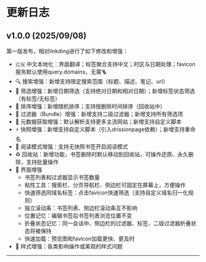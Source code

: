 # 更新日志

## v1.0.0 (2025/09/08)

第一版发布，相对linkding进行了如下修改和增强：

- 🇨🇳 中文本地化：界面翻译；标签聚合支持中文；时区与日期处理；favicon服务默认使用query.domains，无需🪜
- 🔍 搜索增强：新增支持限定搜索范围（标题、描述、笔记、url）
- 📅 筛选增强：新增日期筛选（支持绝对日期和相对日期）；新增标签状态筛选（有标签/无标签）
- 🎲 排序增强：新增随机排序；支持按删除时间排序（回收站中）
- 🤖 过滤器（Bundle）增强：新增支持二级过滤器；新增支持所有筛选项
- 🐞 元数据获取增强：默认解析支持更多主流网站；新增支持自定义脚本
- ⚡️ 快照增强：新增支持自定义脚本（引入drissionpage依赖）；新增支持重命名
- 📖 阅读模式增强：支持无快照书签开启阅读模式
- ♻️ 回收站：新增功能，书签删除时默认移动到回收站，可操作还原、永久删除，支持批量操作
- 👀 界面增强
    - 书签列表和过滤器显示书签数量
    - 粘性工具：搜索栏、分页导航栏、侧边栏可固定在屏幕上，方便操作
    - 快速筛选同域名标签：点击favicon快速筛选（支持自定义域名归一化规则）
    - 独立滚动条：书签列表、侧边栏滚动条互不影响
    - 位置记忆：编辑书签后书签列表浏览位置不变
    - 折叠状态记忆：同一会话中、侧边栏的过滤器、标签、二级过滤器折叠状态将被保持
    - 快速加载：预览图和favicon加载更快、更及时
- 🔧 样式增强：各类影响操作或美观的样式问题

---